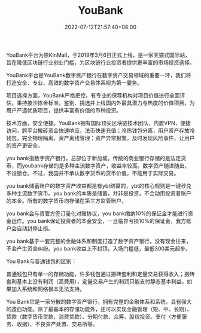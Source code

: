 ﻿---
weight: 
title: "YouBank"
description: "YouBank平台为原KinMall，于2019年3月6日正式上线，是一家天猫式国际站，旨在降低区块链行业创业门槛，为区块链行业投资者提供更丰富的市场投资选择。"
date: 2022-07-12T21:57:40+08:00
lastmod: 2022-07-12T16:45:40+08:00
draft: false
authors: ["yangsi"]
featuredImage: "youbank.webp"
link: "https://www.kinmall.co/"
tags: ["交易所","YouBank"]
categories: ["navigation"]
navigation: ["交易所"]
lightgallery: true
toc: true
pinned: false
recommend: false
recommend1: false
---
YouBank平台为原KinMall，于2019年3月6日正式上线，是一家天猫式国际站，旨在降低区块链行业创业门槛，为区块链行业投资者提供更丰富的市场投资选择。

YouBank平台是YouBank数字资产银行在数字资产交易领域的重要一环，我们将打造安全、专业、高效的数字资产交易体系视为第一要务。

项目选择方面，YouBank严格把控，有专业的保荐机构对项目价值进行全面评估，秉持披沙拣金标准，鉴别、挑选并上线国内外最具潜力与热度的价值项目，为用户严选优质项目，提供丰富有价值的币种投资。

技术方面，安全便捷。YouBank拥有国际顶尖区块链技术团队，内置VPN，便捷访问，跨平台搬砖资金快速响应，法币快速充值；冷热钱包分离，用户资产存放冷钱包，完全物理隔离，资产离线管理；资产异常报警，及时发现风险事件，让用户的资产更安全。

you bank指数字资产银行，总部位于新加坡。传统的商业银行存储的是法定货币，而youbank存储的是多种主流数字资产，收益率较高。数字资产随进随出，不设锁仓。不过，我国并不承认数字货币的货币价值，不能用于实际交易。

you bank储蓄账户的数字资产收益都是有ybt结算的，ybt的核心规则是一键秒兑多种主流数字货币。you bank的本质是储蓄，并非是投资，不会动用投资者账户的本金。所有的数字货币均存储在第三方监管账户。

you bank会与资管方签订量化对赌协议，you bank缴纳10%的保证金才能进行资金运作。you bank保证投资者的本金安全，一旦临界亏损10%的保证金，我方账户会自动封停止损。

you bank基于一套完整的金融体系和制度打造了数字资产银行，没有现金往来，不会产生资金纠纷。you bank收益上不封顶，入场门槛低，最低300美元起步。

You Bank与普通钱包的区别：

普通钱包只有单一的存储功能，许多钱包通过搬砖套利和定量交易获得收入；搬砖套利基本上没有利润（高费用），定量交易产生的利润只能支付静态基本利益，如果加入系统和网络根本无法支持。

You Bank它是一家分散的数字资产银行，拥有完整的金融体系和系统，具有强大的造血功能。除了最基本的存储功能外，还可以实现金融管理（短、中、长期）、贷款（数字货币贷款、消费贷款）、分期付款、众筹、股权投资、支付（方便服务、收据）、不良资产处置、交易所等。